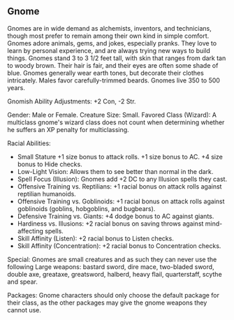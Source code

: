 ## Gnome

Gnomes are in wide demand as alchemists, inventors, and technicians, though most prefer to remain among their own kind in simple comfort. Gnomes adore animals, gems, and jokes, especially pranks. They love to learn by personal experience, and are always trying new ways to build things. Gnomes stand 3 to 3 1/2 feet tall, with skin that ranges from dark tan to woody brown. Their hair is fair, and their eyes are often some shade of blue. Gnomes generally wear earth tones, but decorate their clothes intricately. Males favor carefully-trimmed beards. Gnomes live 350 to 500 years.

Gnomish Ability Adjustments: 
+2 Con, -2 Str.

Gender: Male or Female.
Creature Size: Small.
Favored Class (Wizard): A multiclass gnome's wizard class does not count when determining whether he suffers an XP penalty for multiclassing.

Racial Abilities:
- Small Stature
  +1 size bonus to attack rolls.
  +1 size bonus to AC.
  +4 size bonus to Hide checks.
- Low-Light Vision: Allows them to see better than normal in the dark.
- Spell Focus (Illusion): Gnomes add +2 DC to any Illusion spells they cast.
- Offensive Training vs. Reptilians: +1 racial bonus on attack rolls against reptilian humanoids.
- Offensive Training vs. Goblinoids: +1 racial bonus on attack rolls against goblinoids (goblins, hobgoblins, and bugbears).
- Defensive Training vs. Giants: +4 dodge bonus to AC against giants.
- Hardiness vs. Illusions: +2 racial bonus on saving throws against mind-affecting spells.
- Skill Affinity (Listen): +2 racial bonus to Listen checks.
- Skill Affinity (Concentration): +2 racial bonus to Concentration checks.

Special: Gnomes are small creatures and as such they can never use the following Large weapons: bastard sword, dire mace, two-bladed sword, double axe, greataxe, greatsword, halberd, heavy flail, quarterstaff, scythe and spear.

Packages: Gnome characters should only choose the default package for their class, as the other packages may give the gnome weapons they cannot use.
